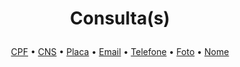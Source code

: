 # <p align="center">Consulta(s)
<p align="center">
  <a href="https://github.com/LuarSearch/LuarSearch/blob/main/consultas/cpf.md">CPF</a> •
  <a href="https://github.com/LuarSearch/LuarSearch/blob/main/consultas/cns.md">CNS</a> • 
  <a href="https://github.com/LuarSearch/LuarSearch/blob/main/consultas/placa.md">Placa</a> • 
  <a href="https://github.com/LuarSearch/LuarSearch/blob/main/consultas/email.md">Email</a> • 
  <a href="https://github.com/LuarSearch/LuarSearch/blob/main/consultas/telefone.md">Telefone</a> • 
  <a href="https://github.com/LuarSearch/LuarSearch/blob/main/consultas/foto.md">Foto</a> • 
  <a href="https://github.com/LuarSearch/LuarSearch/blob/main/consultas/nome.md">Nome</a>
<p/>
